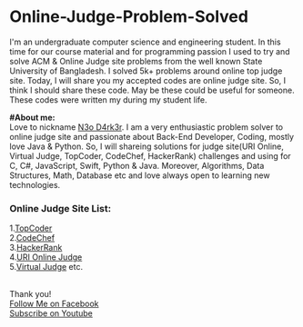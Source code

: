 # Online-Judge-Problem-Solved



I'm an undergraduate computer science and engineering student. In this time for our course material and for programming passion I used to try and solve ACM & Online Judge site problems from the well known State University of Bangladesh. I solved 5k+ problems around online top judge site. Today, I will share you my accepted codes are online judge site. So, I think I should share these code. May be these could be useful for someone. These codes were written my during my student life.

<b>#About me:</b><br/>
Love to nickname [N3o D4rk3r](https://facebook.com/n3o-d4rk3r). I am a very enthusiastic problem solver to online judge site and passionate about Back-End Developer, Coding, mostly love Java & Python. So, I will shareing solutions for judge site(URI Online, Virtual Judge, TopCoder, CodeChef, HackerRank) challenges and using for C, C#, JavaScript, Swift, Python & Java. Moreover, Algorithms, Data Structures, Math, Database etc and love always open to learning new technologies.


<h3>Online Judge Site List:</h3>

 1.[TopCoder](https://www.topcoder.com/)<br/>2.[CodeChef](https://www.codechef.com/)<br/>3.[HackerRank](https://www.hackerrank.com)<br/>4.[URI Online Judge](https://www.urionlinejudge.com.br)<br/>5.[Virtual Judge](https://vjudge.net/) etc.<br/><br/>
 
 Thank you!<br/>
[Follow Me on Facebook](https://facebook.com/n3o-d4rk3r)<br/>[Subscribe on Youtube](https://www.youtube.com/channel/UCkRhxOQuJ9icq-Limvs5pEw)
